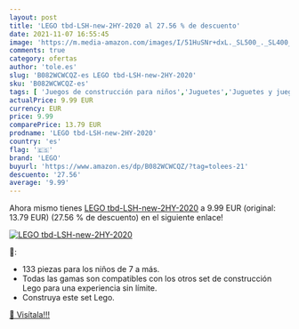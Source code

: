 ```yaml
---
layout: post
title: 'LEGO tbd-LSH-new-2HY-2020 al 27.56 % de descuento'
date: 2021-11-07 16:55:45
image: 'https://m.media-amazon.com/images/I/51HuSNr+dxL._SL500_._SL400_.jpg'
comments: true
category: ofertas
author: 'tole.es'
slug: 'B082WCWCQZ-es LEGO tbd-LSH-new-2HY-2020'
sku: 'B082WCWCQZ-es'
tags: [ 'Juegos de construcción para niños','Juguetes','Juguetes y juegos','lego', ]
actualPrice: 9.99 EUR
currency: EUR
price: 9.99
comparePrice: 13.79 EUR
prodname: 'LEGO tbd-LSH-new-2HY-2020'
country: 'es'
flag: '🇪🇸'
brand: 'LEGO'
buyurl: 'https://www.amazon.es/dp/B082WCWCQZ/?tag=tolees-21'
descuento: '27.56'
average: '9.99'
---
```


Ahora mismo tienes [LEGO tbd-LSH-new-2HY-2020](https://www.amazon.es/dp/B082WCWCQZ/?tag=tolees-21) a 9.99 EUR (original: 13.79 EUR) (27.56 %  de descuento) en el siguiente enlace!

[![LEGO tbd-LSH-new-2HY-2020](https://m.media-amazon.com/images/I/51HuSNr+dxL._SL500_._SL400_.jpg)](https://www.amazon.es/dp/B082WCWCQZ/?tag=tolees-21)

🔎:

- 133 piezas para los niños de 7 a más.
- Todas las gamas son compatibles con los otros set de construcción Lego para una experiencia sin límite.
- Construya este set Lego.

[🛒 Visítala!!!](https://www.amazon.es/dp/B082WCWCQZ/?tag=tolees-21)
